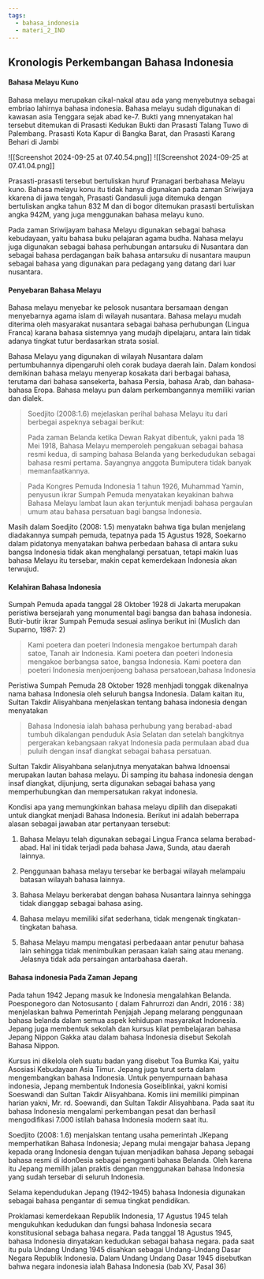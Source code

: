 ```yaml
---
tags:
  - bahasa_indonesia
  - materi_2_IND
---
```

## Kronologis Perkembangan Bahasa Indonesia

#### Bahasa Melayu Kuno

Bahasa melayu merupakan cikal-nakal atau ada yang menyebutnya sebagai embriao lahirnya bahasa indonesia. Bahasa melayu sudah digunakan di kawasan asia Tenggara sejak abad ke-7. Bukti yang mnenyatakan hal tersebut ditemukan di Prasasti Kedukan Bukti dan Prasasti Talang Tuwo di Palembang. Prasasti Kota Kapur di Bangka Barat, dan Prasasti Karang Behari di Jambi

![[Screenshot 2024-09-25 at 07.40.54.png]]
![[Screenshot 2024-09-25 at 07.41.04.png]]

Prasasti-prasasti tersebut bertuliskan huruf Pranagari berbahasa Melayu kuno. Bahasa melayu konu itu tidak hanya digunakan pada zaman Sriwijaya kkarena di jawa tengah, Prasasti Gandasuli juga ditemuka dengan bertuliskan angka tahun 832 M dan di bogor ditemukan prasasti bertuliskan angka 942M, yang juga menggunakan bahasa melayu kuno.

Pada zaman Sriwijayam bahasa Melayu digunakan sebagai bahasa kebudayaan, yaitu bahasa buku pelajaran agama budha. Nahasa melayu juga digunakan sebagai bahasa perhubungan antarsuku di Nusantara dan sebagai bahasa perdagangan baik bahasa antarsuku di nusantara maupun sebagai bahasa yang digunakan para pedagang yang datang dari luar nusantara.

#### Penyebaran Bahasa Melayu

Bahasa melayu menyebar ke pelosok nusantara bersamaan dengan menyebarnya agama islam di wilayah nusantara. Bahasa melayu mudah diterima oleh masyarakat nusantara sebagai bahasa perhubungan (Lingua Franca) karana bahasa sistemnya yang mudajh dipelajaru, antara lain tidak adanya tingkat tutur berdasarkan strata sosial.

Bahasa Melayu yang digunakan di wilayah Nusantara dalam pertumbuhannya dipengaruhi oleh corak budaya daerah lain. Dalam kondosi demikinan bahasa melayu menyerap kosakata dari berbagai bahasa, terutama dari bahasa sansekerta, bahasa Persia, bahasa Arab, dan bahasa-bahasa Eropa. Bahasa melayu pun dalam perkembangannya memiliki varian dan dialek.

> Soedjito (2008:1.6) mejelaskan perihal bahasa Melayu itu dari berbegai aspeknya sebagai berikut:
> 
> Pada zaman Belanda ketika Dewan Rakyat dibentuk, yakni pada 18 Mei 1918, Bahasa Melayu memperoleh pengakuan sebagai bahasa resmi kedua, di samping bahasa Belanda yang berkedudukan sebagai bahasa resmi pertama. Sayangnya anggota Bumiputera tidak banyak memanfaatkannya.

>Pada Kongres Pemuda Indonesia 1 tahun 1926, Muhammad Yamin, penyusun ikrar Sumpah Pemuda menyatakan keyakinan bahwa Bahasa Melayu lambat laun akan terjuntuk menjadi bahasa pergaulan umum atau bahasa persatuan bagi bangsa Indonesia.

Masih dalam Soedjito (2008: 1.5) menyatakn bahwa tiga bulan menjelang diadakannya sumpah pemuda, tepatnya pada 15 Agustus 1928, Soekarno dalam pidatonya menyatakan bahwa perbedaan bahasa di antara suku bangsa Indonesia tidak akan menghalangi persatuan, tetapi makin luas bahasa Melayu itu tersebar, makin cepat kemerdekaan Indonesia akan terwujud.

#### Kelahiran Bahasa Indonesia

Sumpah Pemuda apada tanggal 28 Oktober 1928 di Jakarta merupakan peristiwa bersejarah yang monumental bagi bangsa dan bahasa indonesia. Butir-butir ikrar Sumpah Pemuda sesuai aslinya berikut ini (Muslich dan Suparno, 1987: 2)

> Kami poetera dan poeteri Indonesia mengakoe bertumpah darah satoe, Tanah air Indonesia. Kami poetera dan poeteri Indonesia mengakoe berbangsa satoe, bangsa Indonesia. Kami poetera dan poeteri Indonesia menjoenjoeng bahasa persatoean,bahasa Indonesia

Peristiwa Sumpah Pemuda 28 Oktober 1928 menhjadi tonggak dikenalnya nama bahasa Indonesia oleh seluruh bangsa Indonesia. Dalam kaitan itu, Sultan Takdir Alisyahbana menjelaskan tentang bahasa indonesia dengan menyatakan

> Bahasa Indonesia ialah bahasa perhubung yang berabad-abad tumbuh dikalangan penduduk Asia Selatan dan setelah bangkitnya pergerakan kebangsaan rakyat Indonesia pada permulaan abad dua puluih dengan insaf diangkat sebagai bahasa persatuan.

Sultan Takdir Alisyahbana selanjutnya menyatakan bahwa Idnoensai merupakan lautan bahasa melayu. Di samping itu bahasa indonesia dengan insaf diangkat, dijunjung, serta digunakan sebagai bahasa yang memperhubungkan dan mempersatukan rakyat indonesia.

Kondisi apa yang memungkinkan bahasa melayu dipilih dan disepakati untuk diangkat menjadi Bahasa Indonesia. Berikut ini adalah beberrapa alasan sebagai jawaban atar pertanyaan tersebut:

1. Bahasa Melayu telah digunakan sebagai Lingua Franca selama berabad-abad. Hal ini tidak terjadi pada bahasa Jawa, Sunda, atau daerah lainnya.
   
2. Penggunaan bahasa melayu tersebar ke berbagai wilayah melampaiu batasan wilayah bahasa lainnya.
   
3. Bahasa Melayu berkerabat dengan bahasa Nusantara lainnya sehingga tidak dianggap sebagai bahasa asing.
   
4. Bahasa melayu memiliki sifat sederhana, tidak mengenak tingkatan-tingkatan bahasa.
   
5. Bahasa Melayu mampu mengatasi perbedaaan antar penutur bahasa lain sehingga tidak menimbulkan perasaan kalah saing atau menang. Jelasnya tidak ada persaingan antarbahasa daerah.


#### Bahasa indonesia Pada Zaman Jepang

Pada tahun 1942 Jepang masuk ke Indonesia mengalahkan Belanda. Poesponegoro dan Notosusanto ( dalam Fahrurrozi dan Andri, 2016 : 38) menjelaskan bahwa Pemerintah Penjajah Jepang melarang penggunaan bahasa belanda dalam semua aspek kehidupan masyarakat Indonesia. Jepang juga membentuk sekolah dan kursus kilat pembelajaran bahasa Jepang Nippon Gakka atau dalam bahasa Indonesia disebut Sekolah Bahasa Nippon.

Kursus ini dikelola oleh suatu badan yang disebut Toa Bumka Kai, yaitu Asosiasi Kebudayaan Asia Timur. Jepang juga turut serta dalam mengembangkan bahasa Indonesia. Untuk penyempurnaan bahasa indonesia, Jepang membentuk Indonesia Goseiblinkai, yakni komisi Soeswandi dan Sultan Takdir Alisyahbana. Komis iini memiliki pimpinan harian yakni, Mr. rd. Soewandi, dan Sultan Takdir Alisyahbana. Pada saat itu bahasa Indonesia mengalami perkembangan pesat dan berhasil mengodifikasi 7.000 istilah bahasa Indonesia modern saat itu.

Soedjito (2008: 1.6) menjalskan tentang usaha pemerintah JKepang memperhatikan Bahasa Indonesia; Jepang mulai mengajar bahasa Jepang kepada orang Indonesia dengan tujuan menjadikan bahasa Jepang sebagai bahasa resmi di idon0esia sebagai pengganti bahasa Belanda. Oleh karena itu Jepang memilih jalan praktis dengan menggunakan bahasa Indonesia yang sudah tersebar di seluruh Indonesia.

Selama kependudukan Jepang (1942-1945) bahasa Indonesia digunakan sebagai bahasa pengantar di semua tingkat pendidikan.

Proklamasi kemerdekaan Republik Indonesia, 17 Agustus 1945 telah mengukuhkan kedudukan dan fungsi bahasa Indonesia secara konstitusional sebaga bahasa negara. Pada tanggal 18 Agustus 1945, bahasa Indonesia dinyatakan kedudukan sebagai bahasa negara. pada saat itu pula Undang Undang 1945 disahkan sebagai Undang-Undang Dasar Negara Republik Indonesia. Dalam Undang Undang Dasar 1945 disebutkan bahwa negara indonesia ialah Bahasa Indonesia (bab XV, Pasal 36)

